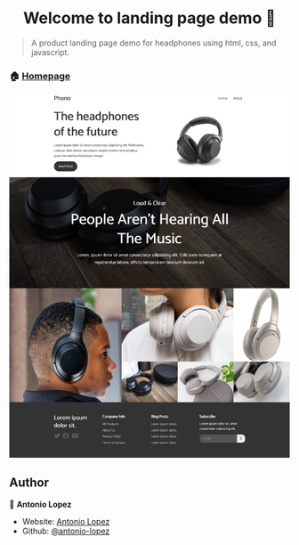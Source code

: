 <h1 align="center">Welcome to landing page demo 👋</h1>
<p>
</p>

> A product landing page demo for headphones using html, css, and javascript.

### 🏠 [Homepage](https://headphones-landing-demo.netlify.app/)

![](https://raw.githubusercontent.com/antonio-lopez/product-landing-page-demo/main/uploads/headphones-demo-screenshot.png?token=AIWOL557ECHN5SDME65224LA7R5GC)

## Author

👤 **Antonio Lopez**

- Website: [Antonio Lopez](https://www.antoniolopez.me/)
- Github: [@antonio-lopez](https://github.com/antonio-lopez)
